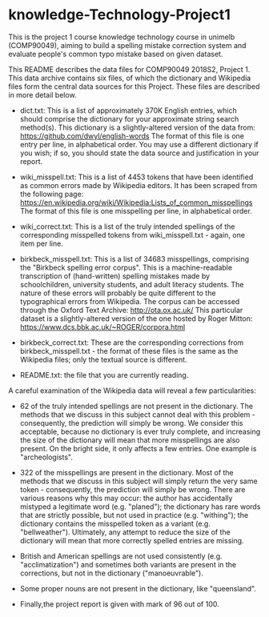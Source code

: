 # knowledge-Technology-Project1
This is the project 1 course knowledge technology course in unimelb (COMP90049), aiming to build a spelling mistake correction system and evaluate people's common typo mistake based on given dataset. 

This README describes the data files for COMP90049 2018S2, Project 1. 
This data archive contains six files, of which the dictionary and Wikipedia files
form the central data sources for this Project.  These files are described in
more detail below.


  - dict.txt: This is a list of approximately 370K English entries, which should
    comprise the dictionary for your approximate string search method(s). This
    dictionary is a slightly-altered version of the data from:
    https://github.com/dwyl/english-words
    The format of this file is one entry per line, in alphabetical order.
    You may use a different dictionary if you wish; if so, you should state
    the data source and justification in your report.

  - wiki_misspell.txt: This is a list of 4453 tokens that have been identified 
    as common errors made by Wikipedia editors. It has been scraped from the
    following page:
    https://en.wikipedia.org/wiki/Wikipedia:Lists_of_common_misspellings
    The format of this file is one misspelling per line, in alphabetical
    order.

  - wiki_correct.txt: This is a list of the truly intended spellings of the 
    corresponding misspelled tokens from wiki_misspell.txt - again, one item
    per line.

  - birkbeck_misspell.txt: This is a list of 34683 misspellings, comprising 
    the "Birkbeck spelling error corpus". This is a machine-readable 
    transcription of (hand-written) spelling mistakes made by schoolchildren,
    university students, and adult literacy students. The nature of these 
    errors will probably be quite different to the typographical errors from
    Wikipedia.
    The corpus can be accessed through the Oxford Text Archive:
    http://ota.ox.ac.uk/
    This particular dataset is a slightly-altered version of the one hosted by
    Roger Mitton:
    https://www.dcs.bbk.ac.uk/~ROGER/corpora.html

  - birkbeck_correct.txt: These are the corresponding corrections from 
    birkbeck_misspell.txt - the format of these files is the same as the 
    Wikipedia files; only the textual source is different.

  - README.txt: the file that you are currently reading.

A careful examination of the Wikipedia data will reveal a few particularities:
  - 62 of the truly intended spellings are not present in the dictionary. The
    methods that we discuss in this subject cannot deal with this problem -
    consequently, the prediction will simply be wrong. We consider this
    acceptable, because no dictionary is ever truly complete, and increasing the
    size of the dictionary will mean that more misspellings are also present. On
    the bright side, it only affects a few entries. One example is
    "archeologists".

  - 322 of the misspellings are present in the dictionary. Most of the methods
    that we discuss in this subject will simply return the very same token -
    consequently, the prediction will simply be wrong. There are various
    reasons why this may occur: the author has accidentally mistyped a
    legitimate word (e.g. "planed"); the dictionary has rare words that are
    strictly possible, but not used in practice (e.g. "withing"); the
    dictionary contains the misspelled token as a variant (e.g. "bellweather").
    Ultimately, any attempt to reduce the size of the dictionary will mean that
    more correctly spelled entries are missing. 

  - British and American spellings are not used consistently (e.g.
    "acclimatization") and sometimes both variants are present in the
    corrections, but not in the dictionary ("manoeuvrable").

  - Some proper nouns are not present in the dictionary, like "queensland".
  
  - Finally,the project report is given with mark of 96 out of 100.
